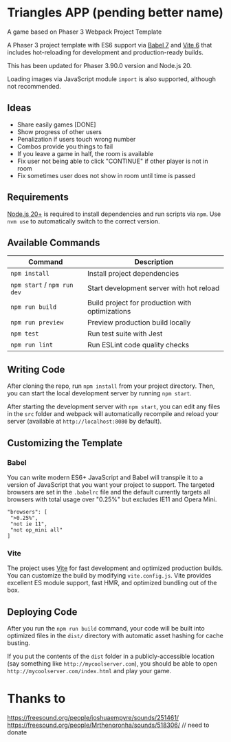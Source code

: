 # Triangles APP (pending better name)

A game based on Phaser 3 Webpack Project Template

A Phaser 3 project template with ES6 support via [Babel 7](https://babeljs.io/) and [Vite 6](https://vite.dev/) that includes hot-reloading for development and production-ready builds.

This has been updated for Phaser 3.90.0 version and Node.js 20.

Loading images via JavaScript module `import` is also supported, although not recommended.

## Ideas
- Share easily games [DONE]
- Show progress of other users
- Penalization if users touch wrong number
- Combos provide you things to fail
- If you leave a game in half, the room is available
- Fix user not being able to click "CONTINUE" if other player is not in room
- Fix sometimes user does not show in room until time is passed


## Requirements

[Node.js 20+](https://nodejs.org) is required to install dependencies and run scripts via `npm`. Use `nvm use` to automatically switch to the correct version.

## Available Commands

| Command | Description |
|---------|-------------|
| `npm install` | Install project dependencies |
| `npm start` / `npm run dev` | Start development server with hot reload |
| `npm run build` | Build project for production with optimizations |
| `npm run preview` | Preview production build locally |
| `npm test` | Run test suite with Jest |
| `npm run lint` | Run ESLint code quality checks |

## Writing Code

After cloning the repo, run `npm install` from your project directory. Then, you can start the local development server by running `npm start`.

After starting the development server with `npm start`, you can edit any files in the `src` folder and webpack will automatically recompile and reload your server (available at `http://localhost:8080` by default).

## Customizing the Template

### Babel

You can write modern ES6+ JavaScript and Babel will transpile it to a version of JavaScript that you want your project to support. The targeted browsers are set in the `.babelrc` file and the default currently targets all browsers with total usage over "0.25%" but excludes IE11 and Opera Mini.

 ```
"browsers": [
  ">0.25%",
  "not ie 11",
  "not op_mini all"
]
 ```

### Vite

The project uses [Vite](https://vite.dev/) for fast development and optimized production builds. You can customize the build by modifying `vite.config.js`. Vite provides excellent ES module support, fast HMR, and optimized bundling out of the box.

## Deploying Code

After you run the `npm run build` command, your code will be built into optimized files in the `dist/` directory with automatic asset hashing for cache busting. 

If you put the contents of the `dist` folder in a publicly-accessible location (say something like `http://mycoolserver.com`), you should be able to open `http://mycoolserver.com/index.html` and play your game.

# Thanks to

https://freesound.org/people/joshuaempyre/sounds/251461/
https://freesound.org/people/Mrthenoronha/sounds/518306/ // need to donate

